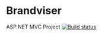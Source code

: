# Brandviser
ASP.NET MVC Project
[![Build status](https://ci.appveyor.com/api/projects/status/ifyo8nvkpvqdx7om?svg=true)](https://ci.appveyor.com/project/martinst1/brandviser)